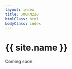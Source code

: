 ```yaml
---
layout: index
title: JOURN220
htmlClass: html
bodyClass: index
---
```


# {{ site.name }}

Coming soon.